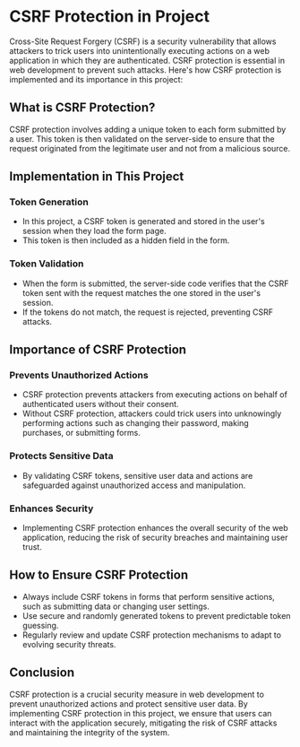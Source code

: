 # CSRF Protection in Project

Cross-Site Request Forgery (CSRF) is a security vulnerability that allows attackers to trick users into unintentionally executing actions on a web application in which they are authenticated. CSRF protection is essential in web development to prevent such attacks. Here's how CSRF protection is implemented and its importance in this project:

## What is CSRF Protection?

CSRF protection involves adding a unique token to each form submitted by a user. This token is then validated on the server-side to ensure that the request originated from the legitimate user and not from a malicious source.

## Implementation in This Project

### Token Generation

- In this project, a CSRF token is generated and stored in the user's session when they load the form page.
- This token is then included as a hidden field in the form.

### Token Validation

- When the form is submitted, the server-side code verifies that the CSRF token sent with the request matches the one stored in the user's session.
- If the tokens do not match, the request is rejected, preventing CSRF attacks.

## Importance of CSRF Protection

### Prevents Unauthorized Actions

- CSRF protection prevents attackers from executing actions on behalf of authenticated users without their consent.
- Without CSRF protection, attackers could trick users into unknowingly performing actions such as changing their password, making purchases, or submitting forms.

### Protects Sensitive Data

- By validating CSRF tokens, sensitive user data and actions are safeguarded against unauthorized access and manipulation.

### Enhances Security

- Implementing CSRF protection enhances the overall security of the web application, reducing the risk of security breaches and maintaining user trust.

## How to Ensure CSRF Protection

- Always include CSRF tokens in forms that perform sensitive actions, such as submitting data or changing user settings.
- Use secure and randomly generated tokens to prevent predictable token guessing.
- Regularly review and update CSRF protection mechanisms to adapt to evolving security threats.

## Conclusion

CSRF protection is a crucial security measure in web development to prevent unauthorized actions and protect sensitive user data. By implementing CSRF protection in this project, we ensure that users can interact with the application securely, mitigating the risk of CSRF attacks and maintaining the integrity of the system.